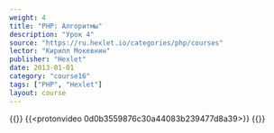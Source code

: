 ```yaml
---
weight: 4
title: "PHP: Алгоритмы"
description: "Урок 4"
source: "https://ru.hexlet.io/categories/php/courses"
lector: "Кирилл Мокевнин"
publisher: "Hexlet"
date: 2013-01-01
category: "course16"
tags: ["PHP", "Hexlet"]
layout: course
---
```

{{<players>}}
    {{<protonvideo 0d0b3559876c30a44083b239477d8a39>}}
{{</players>}}
